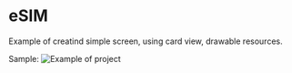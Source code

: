 # eSIM
Example of creatind simple screen, using card view, drawable resources.

Sample: 
![Example of project](https://gifyu.com/image/nJTl)
